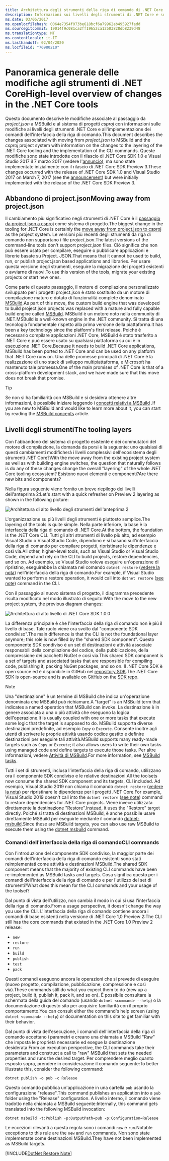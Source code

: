 ```yaml
---
title: Architettura degli strumenti della riga di comando di .NET Core
description: Informazioni sui livelli degli strumenti di .NET Core e sulle modifiche apportate nelle versioni più recenti.
ms.date: 03/06/2017
ms.openlocfilehash: 0064e7354f073be618bcf6a79962ab495927fadd
ms.sourcegitcommit: 19014f9c081ca2ff19652ca12503828db8239d48
ms.translationtype: MT
ms.contentlocale: it-IT
ms.lasthandoff: 02/04/2020
ms.locfileid: "76980210"
---
```

# <a name="high-level-overview-of-changes-in-the-net-core-tools"></a><span data-ttu-id="5d44b-103">Panoramica generale delle modifiche agli strumenti di .NET Core</span><span class="sxs-lookup"><span data-stu-id="5d44b-103">High-level overview of changes in the .NET Core tools</span></span>

<span data-ttu-id="5d44b-104">Questo documento descrive le modifiche associate al passaggio da *project.json* a MSBuild e al sistema di progetti *csproj* con informazioni sulle modifiche ai livelli degli strumenti .NET Core e all'implementazione dei comandi dell'interfaccia della riga di comando.</span><span class="sxs-lookup"><span data-stu-id="5d44b-104">This document describes the changes associated with moving from *project.json* to MSBuild and the *csproj* project system with information on the changes to the layering of the .NET Core tooling and the implementation of the CLI commands.</span></span> <span data-ttu-id="5d44b-105">Queste modifiche sono state introdotte con il rilascio di .NET Core SDK 1.0 e Visual Studio 2017 il 7 marzo 2017 (vedere l'[annuncio](https://devblogs.microsoft.com/dotnet/announcing-net-core-tools-1-0/)), ma sono state implementate inizialmente con il rilascio di .NET Core SDK Preview 3.</span><span class="sxs-lookup"><span data-stu-id="5d44b-105">These changes occurred with the release of .NET Core SDK 1.0 and Visual Studio 2017 on March 7, 2017 (see the [announcement](https://devblogs.microsoft.com/dotnet/announcing-net-core-tools-1-0/)) but were initially implemented with the release of the .NET Core SDK Preview 3.</span></span>

## <a name="moving-away-from-projectjson"></a><span data-ttu-id="5d44b-106">Abbandono di project.json</span><span class="sxs-lookup"><span data-stu-id="5d44b-106">Moving away from project.json</span></span>

<span data-ttu-id="5d44b-107">Il cambiamento più significativo negli strumenti di .NET Core è il [passaggio da project.json a csproj](https://devblogs.microsoft.com/dotnet/changes-to-project-json/) come sistema di progetto.</span><span class="sxs-lookup"><span data-stu-id="5d44b-107">The biggest change in the tooling for .NET Core is certainly the [move away from project.json to csproj](https://devblogs.microsoft.com/dotnet/changes-to-project-json/) as the project system.</span></span> <span data-ttu-id="5d44b-108">Le versioni più recenti degli strumenti da riga di comando non supportano i file *project.json*.</span><span class="sxs-lookup"><span data-stu-id="5d44b-108">The latest versions of the command-line tools don't support *project.json* files.</span></span> <span data-ttu-id="5d44b-109">Ciò significa che non può essere usato per compilare, eseguire o pubblicare applicazioni e librerie basate su Project. JSON.</span><span class="sxs-lookup"><span data-stu-id="5d44b-109">That means that it cannot be used to build, run, or publish project.json based applications and libraries.</span></span> <span data-ttu-id="5d44b-110">Per usare questa versione degli strumenti, eseguire la migrazione dei progetti esistenti o avviarne di nuovi.</span><span class="sxs-lookup"><span data-stu-id="5d44b-110">To use this version of the tools, migrate your existing projects or start new ones.</span></span>

<span data-ttu-id="5d44b-111">Come parte di questo passaggio, il motore di compilazione personalizzato sviluppato per i progetti project.json è stato sostituito da un motore di compilazione maturo e dotato di funzionalità complete denominato [MSBuild](https://github.com/Microsoft/msbuild).</span><span class="sxs-lookup"><span data-stu-id="5d44b-111">As part of this move, the custom build engine that was developed to build project.json projects was replaced with a mature and fully capable build engine called [MSBuild](https://github.com/Microsoft/msbuild).</span></span> <span data-ttu-id="5d44b-112">MSBuild è un motore noto nella community di .NET.</span><span class="sxs-lookup"><span data-stu-id="5d44b-112">MSBuild is a well-known engine in the .NET community.</span></span> <span data-ttu-id="5d44b-113">Si tratta di una tecnologia fondamentale rispetto alla prima versione della piattaforma.</span><span class="sxs-lookup"><span data-stu-id="5d44b-113">It has been a key technology since the platform's first release.</span></span> <span data-ttu-id="5d44b-114">Poiché è necessario compilare applicazioni .NET Core, MSBuild è stato trasferito a .NET Core e può essere usato su qualsiasi piattaforma su cui è in esecuzione .NET Core.</span><span class="sxs-lookup"><span data-stu-id="5d44b-114">Because it needs to build .NET Core applications, MSBuild has been ported to .NET Core and can be used on any platform that .NET Core runs on.</span></span> <span data-ttu-id="5d44b-115">Una delle promesse principali di .NET Core è la realizzazione di uno stack di sviluppo multipiattaforma, e Microsoft ha mantenuto tale promessa.</span><span class="sxs-lookup"><span data-stu-id="5d44b-115">One of the main promises of .NET Core is that of a cross-platform development stack, and we have made sure that this move does not break that promise.</span></span>

> [!TIP]
> <span data-ttu-id="5d44b-116">Se non si ha familiarità con MSBuild e si desidera ottenere altre informazioni, è possibile iniziare leggendo i [concetti relativi a MSBuild](/visualstudio/msbuild/msbuild-concepts) .</span><span class="sxs-lookup"><span data-stu-id="5d44b-116">If you are new to MSBuild and would like to learn more about it, you can start by reading the [MSBuild concepts](/visualstudio/msbuild/msbuild-concepts) article.</span></span>

## <a name="the-tooling-layers"></a><span data-ttu-id="5d44b-117">Livelli degli strumenti</span><span class="sxs-lookup"><span data-stu-id="5d44b-117">The tooling layers</span></span>

<span data-ttu-id="5d44b-118">Con l'abbandono del sistema di progetto esistente e dei commutatori del motore di compilazione, la domanda da porsi è la seguente: uno qualsiasi di questi cambiamenti modificherà i livelli complessivi dell'ecosistema degli strumenti .NET Core?</span><span class="sxs-lookup"><span data-stu-id="5d44b-118">With the move away from the existing project system as well as with building engine switches, the question that naturally follows is do any of these changes change the overall "layering" of the whole .NET Core tooling ecosystem?</span></span> <span data-ttu-id="5d44b-119">Esistono nuovi elementi e componenti?</span><span class="sxs-lookup"><span data-stu-id="5d44b-119">Are there new bits and components?</span></span>

<span data-ttu-id="5d44b-120">Nella figura seguente viene fornito un breve riepilogo dei livelli dell'anteprima 2:</span><span class="sxs-lookup"><span data-stu-id="5d44b-120">Let's start with a quick refresher on Preview 2 layering as shown in the following picture:</span></span>

![Architettura di alto livello degli strumenti dell'anteprima 2](media/cli-msbuild-architecture/p2-arch.png)

<span data-ttu-id="5d44b-122">L'organizzazione su più livelli degli strumenti è piuttosto semplice.</span><span class="sxs-lookup"><span data-stu-id="5d44b-122">The layering of the tools is quite simple.</span></span> <span data-ttu-id="5d44b-123">Nella parte inferiore, la base è la interfaccia della riga di comando di .NET Core.</span><span class="sxs-lookup"><span data-stu-id="5d44b-123">At the bottom, the foundation is the .NET Core CLI.</span></span> <span data-ttu-id="5d44b-124">Tutti gli altri strumenti di livello più alto, ad esempio Visual Studio o Visual Studio Code, dipendono e si basano sull'interfaccia della riga di comando per compilare progetti, ripristinare le dipendenze e così via.</span><span class="sxs-lookup"><span data-stu-id="5d44b-124">All other, higher-level tools, such as Visual Studio or Visual Studio Code, depend and rely on the CLI to build projects, restore dependencies, and so on.</span></span> <span data-ttu-id="5d44b-125">Ad esempio, se Visual Studio voleva eseguire un'operazione di ripristino, eseguirebbe la chiamata nel comando `dotnet restore` ([vedere la nota](#dotnet-restore-note)) nell'interfaccia della riga di comando.</span><span class="sxs-lookup"><span data-stu-id="5d44b-125">For example, if Visual Studio wanted to perform a restore operation, it would call into `dotnet restore` ([see note](#dotnet-restore-note)) command in the CLI.</span></span>

<span data-ttu-id="5d44b-126">Con il passaggio al nuovo sistema di progetto, il diagramma precedente risulta modificato nel modo illustrato di seguito:</span><span class="sxs-lookup"><span data-stu-id="5d44b-126">With the move to the new project system, the previous diagram changes:</span></span>

![Architettura di alto livello di .NET Core SDK 1.0.0](media/cli-msbuild-architecture/p3-arch.png)

<span data-ttu-id="5d44b-128">La differenza principale è che l'interfaccia della riga di comando non è più il livello di base. Tale ruolo viene ora svolto dal "componente SDK condiviso".</span><span class="sxs-lookup"><span data-stu-id="5d44b-128">The main difference is that the CLI is not the foundational layer anymore; this role is now filled by the "shared SDK component".</span></span> <span data-ttu-id="5d44b-129">Questo componente SDK condiviso è un set di destinazioni e attività associate responsabili della compilazione del codice, della pubblicazione, della compressione dei pacchetti NuGet e così via.</span><span class="sxs-lookup"><span data-stu-id="5d44b-129">This shared SDK component is a set of targets and associated tasks that are responsible for compiling code, publishing it, packing NuGet packages, and so on.</span></span> <span data-ttu-id="5d44b-130">Il .NET Core SDK è open source ed è disponibile in GitHub nel [repository SDK](https://github.com/dotnet/sdk).</span><span class="sxs-lookup"><span data-stu-id="5d44b-130">The .NET Core SDK is open-source and is available on GitHub on the [SDK repo](https://github.com/dotnet/sdk).</span></span>

> [!NOTE]
> <span data-ttu-id="5d44b-131">Una "destinazione" è un termine di MSBuild che indica un'operazione denominata che MSBuild può richiamare.</span><span class="sxs-lookup"><span data-stu-id="5d44b-131">A "target" is an MSBuild term that indicates a named operation that MSBuild can invoke.</span></span> <span data-ttu-id="5d44b-132">La destinazione è in genere associata a una o più attività che eseguono la logica dell'operazione.</span><span class="sxs-lookup"><span data-stu-id="5d44b-132">It is usually coupled with one or more tasks that execute some logic that the target is supposed to do.</span></span> <span data-ttu-id="5d44b-133">MSBuild supporta diverse destinazioni predefinite, ad esempio `Copy` o `Execute`. Consente inoltre agli utenti di scrivere le proprie attività usando codice gestito e definire destinazioni per eseguire tali attività.</span><span class="sxs-lookup"><span data-stu-id="5d44b-133">MSBuild supports many ready-made targets such as `Copy` or `Execute`; it also allows users to write their own tasks using managed code and define targets to execute those tasks.</span></span> <span data-ttu-id="5d44b-134">Per altre informazioni, vedere [Attività di MSBuild](/visualstudio/msbuild/msbuild-tasks).</span><span class="sxs-lookup"><span data-stu-id="5d44b-134">For more information, see [MSBuild tasks](/visualstudio/msbuild/msbuild-tasks).</span></span>

<span data-ttu-id="5d44b-135">Tutti i set di strumenti, inclusa l'interfaccia della riga di comando, utilizzano ora il componente SDK condiviso e le relative destinazioni.</span><span class="sxs-lookup"><span data-stu-id="5d44b-135">All the toolsets now consume the shared SDK component and its targets, CLI included.</span></span> <span data-ttu-id="5d44b-136">Ad esempio, Visual Studio 2019 non chiama il comando `dotnet restore` ([vedere la nota](#dotnet-restore-note)) per ripristinare le dipendenze per i progetti .NET Core.</span><span class="sxs-lookup"><span data-stu-id="5d44b-136">For example, Visual Studio 2019 doesn't call into the `dotnet restore` ([see note](#dotnet-restore-note)) command to restore dependencies for .NET Core projects.</span></span> <span data-ttu-id="5d44b-137">Viene invece utilizzata direttamente la destinazione "Restore".</span><span class="sxs-lookup"><span data-stu-id="5d44b-137">Instead, it uses the "Restore" target directly.</span></span> <span data-ttu-id="5d44b-138">Poiché si tratta di destinazioni MSBuild, è anche possibile usare direttamente MSBuild per eseguirle mediante il comando [dotnet-msbuild](dotnet-msbuild.md).</span><span class="sxs-lookup"><span data-stu-id="5d44b-138">Since these are MSBuild targets, you can also use raw MSBuild to execute them using the [dotnet msbuild](dotnet-msbuild.md) command.</span></span>

### <a name="cli-commands"></a><span data-ttu-id="5d44b-139">Comandi dell'interfaccia della riga di comando</span><span class="sxs-lookup"><span data-stu-id="5d44b-139">CLI commands</span></span>

<span data-ttu-id="5d44b-140">Con l'introduzione del componente SDK condiviso, la maggior parte dei comandi dell'interfaccia della riga di comando esistenti sono stati reimplementati come attività e destinazioni MSBuild.</span><span class="sxs-lookup"><span data-stu-id="5d44b-140">The shared SDK component means that the majority of existing CLI commands have been re-implemented as MSBuild tasks and targets.</span></span> <span data-ttu-id="5d44b-141">Cosa significa questo per i comandi dell'interfaccia della riga di comando e per l'utilizzo del set di strumenti?</span><span class="sxs-lookup"><span data-stu-id="5d44b-141">What does this mean for the CLI commands and your usage of the toolset?</span></span>

<span data-ttu-id="5d44b-142">Dal punto di vista dell'utilizzo, non cambia il modo in cui si usa l'interfaccia della riga di comando.</span><span class="sxs-lookup"><span data-stu-id="5d44b-142">From a usage perspective, it doesn't change the way you use the CLI.</span></span> <span data-ttu-id="5d44b-143">L'interfaccia della riga di comando contiene ancora i comandi di base esistenti nella versione di .NET Core 1,0 Preview 2:</span><span class="sxs-lookup"><span data-stu-id="5d44b-143">The CLI still has the core commands that existed in the .NET Core 1.0 Preview 2 release:</span></span>

- `new`
- `restore`
- `run`
- `build`
- `publish`
- `test`
- `pack`

<span data-ttu-id="5d44b-144">Questi comandi eseguono ancora le operazioni che si prevede di eseguire (nuovo progetto, compilazione, pubblicazione, compressione e così via).</span><span class="sxs-lookup"><span data-stu-id="5d44b-144">These commands still do what you expect them to do (new up a project, build it, publish it, pack it, and so on).</span></span> <span data-ttu-id="5d44b-145">È possibile consultare la schermata della guida del comando (usando `dotnet <command> --help`) o la documentazione di questo sito per acquisire familiarità con il proprio comportamento.</span><span class="sxs-lookup"><span data-stu-id="5d44b-145">You can consult either the command's help screen (using `dotnet <command> --help`) or documentation on this site to get familiar with their behavior.</span></span>

<span data-ttu-id="5d44b-146">Dal punto di vista dell'esecuzione, i comandi dell'interfaccia della riga di comando accettano i parametri e creano una chiamata a MSBuild "Raw" che imposta le proprietà necessarie ed esegue la destinazione desiderata.</span><span class="sxs-lookup"><span data-stu-id="5d44b-146">From an execution perspective, the CLI commands take their parameters and construct a call to "raw" MSBuild that sets the needed properties and runs the desired target.</span></span> <span data-ttu-id="5d44b-147">Per comprendere meglio quanto esposto sopra, prendere in considerazione il comando seguente:</span><span class="sxs-lookup"><span data-stu-id="5d44b-147">To better illustrate this, consider the following command:</span></span>

   ```dotnetcli
   dotnet publish -o pub -c Release
   ```

<span data-ttu-id="5d44b-148">Questo comando pubblica un'applicazione in una cartella `pub` usando la configurazione "release".</span><span class="sxs-lookup"><span data-stu-id="5d44b-148">This command publishes an application into a `pub` folder using the "Release" configuration.</span></span> <span data-ttu-id="5d44b-149">A livello interno, il comando viene tradotto nella chiamata a MSBuild seguente:</span><span class="sxs-lookup"><span data-stu-id="5d44b-149">Internally, this command gets translated into the following MSBuild invocation:</span></span>

   ```dotnetcli
   dotnet msbuild -t:Publish -p:OutputPath=pub -p:Configuration=Release
   ```

<span data-ttu-id="5d44b-150">Le eccezioni rilevanti a questa regola sono i comandi `new` e `run`.</span><span class="sxs-lookup"><span data-stu-id="5d44b-150">Notable exceptions to this rule are the `new` and `run` commands.</span></span> <span data-ttu-id="5d44b-151">Non sono state implementate come destinazioni MSBuild.</span><span class="sxs-lookup"><span data-stu-id="5d44b-151">They have not been implemented as MSBuild targets.</span></span>

<a name="dotnet-restore-note"></a>
[!INCLUDE[DotNet Restore Note](~/includes/dotnet-restore-note.md)]
